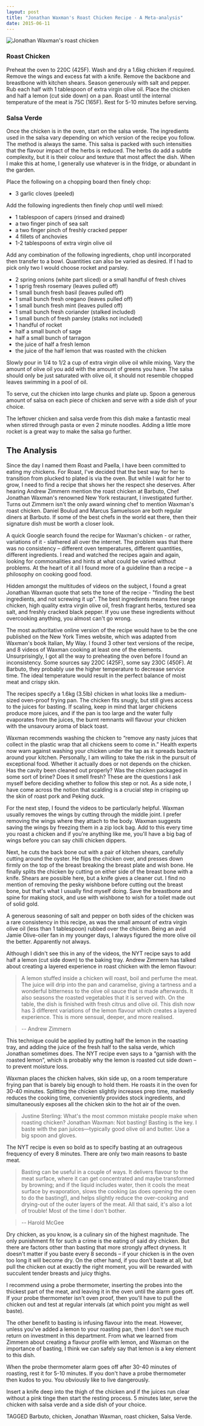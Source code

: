 ```yaml
---
layout: post
title: "Jonathan Waxman's Roast Chicken Recipe - A Meta-analysis"
date: 2015-06-11
---
```

![Jonathan Waxman's roast chicken](/images/jonathan-waxman-roast-chicken.png "Jonathan Waxman's Roast Chicken")

### Roast Chicken

Preheat the oven to 220C (425F). Wash and dry a 1.6kg chicken if required. Remove the wings and excess fat with a knife. Remove the backbone and breastbone with kitchen shears. Season generously with salt and pepper. Rub each half with 1 tablespoon of extra virgin olive oil. Place the chicken and half a lemon (cut side down) on a pan. Roast until the internal temperature of the meat is 75C (165F). Rest for 5-10 minutes before serving.

### Salsa Verde

Once the chicken is in the oven, start on the salsa verde. The ingredients used in the salsa vary depending on which version of the recipe you follow. The method is always the same. This salsa is packed with such intensities that the flavour impact of the herbs is reduced. The herbs do add a subtle complexity, but it is their colour and texture that most affect the dish. When I make this at home, I generally use whatever is in the fridge, or abundant in the garden.

Place the following on a chopping board then finely chop:

- 3 garlic cloves (peeled)

Add the following ingredients then finely chop until well mixed:

- 1 tablespoon of capers (rinsed and drained)
- a two finger pinch of sea salt
- a two finger pinch of freshly cracked pepper
- 4 fillets of anchovies
- 1-2 tablespoons of extra virgin olive oil

Add any combination of the following ingredients, chop until incorporated then transfer to a bowl. Quantities can also be varied as desired. If I had to pick only two I would choose rocket and parsley.

- 2 spring onions (white part sliced) or a small handful of fresh chives
- 1 sprig fresh rosemary (leaves pulled off)
- 1 small bunch fresh basil (leaves pulled off)
- 1 small bunch fresh oregano (leaves pulled off)
- 1 small bunch fresh mint (leaves pulled off)
- 1 small bunch fresh coriander (stalked included)
- 1 small bunch of fresh parsley (stalks not included)
- 1 handful of rocket
- half a small bunch of sage
- half a small bunch of tarragon
- the juice of half a fresh lemon
- the juice of the half lemon that was roasted with the chicken

Slowly pour in 1/4 to 1/2 a cup of extra virgin olive oil while mixing. Vary the amount of olive oil you add with the amount of greens you have. The salsa should only be just saturated with olive oil, it should not resemble chopped leaves swimming in a pool of oil.

To serve, cut the chicken into large chunks and plate up. Spoon a generous amount of salsa on each piece of chicken and serve with a side dish of your choice.

The leftover chicken and salsa verde from this dish make a fantastic meal when stirred through pasta or even 2 minute noodles. Adding a little more rocket is a great way to make the salsa go further.

## The Analysis

Since the day I named them Roast and Paella, I have been committed to eating my chickens. For Roast, I've decided that the best way for her to transition from plucked to plated is via the oven. But while I wait for her to grow, I need to find a recipe that shows her the respect she deserves. After hearing Andrew Zimmern mention the roast chicken at Barbuto, Chef Jonathan Waxman's renowned New York restaurant, I investigated further. Turns out Zimmern isn't the only award winning chef to mention Waxman's roast chicken. Daniel Boulud and Marcus Samuelsson are both regular diners at Barbuto. If some of the best chefs in the world eat there, then their signature dish must be worth a closer look.

A quick Google search found the recipe for Waxman's chicken - or rather, variations of it - slathered all over the internet. The problem was that there was no consistency – different oven temperatures, different quantities, different ingredients. I read and watched the recipes again and again, looking for commonalities and hints at what could be varied without problems. At the heart of it all I found more of a guideline than a recipe – a philosophy on cooking good food.

Hidden amongst the multitudes of videos on the subject, I found a great Jonathan Waxman quote that sets the tone of the recipe - "finding the best ingredients, and not screwing it up". The best ingredients means free range chicken, high quality extra virgin olive oil, fresh fragrant herbs, textured sea salt, and freshly cracked black pepper. If you use these ingredients without overcooking anything, you almost can't go wrong.

The most authoritative online version of the recipe would have to be the one published on the New York Times website, which was adapted from Waxman's book Italian, My Way. I found 3 other text versions of the recipe, and 8 videos of Waxman cooking at least one of the elements. Unsurprisingly, I got all the way to preheating the oven before I found an inconsistency. Some sources say 220C (425F), some say 230C (450F). At Barbuto, they probably use the higher temperature to decrease service time. The ideal temperature would result in the perfect balance of moist meat and crispy skin.

The recipes specify a 1.6kg (3.5lb) chicken in what looks like a medium-sized oven-proof frying pan. The chicken fits snugly, but still gives access to the juices for basting. If scaling, keep in mind that larger chickens produce more juices, and if the pan is too large and the water fully evaporates from the juices, the burnt remnants will flavour your chicken with the unsavoury aroma of black toast.

Waxman recommends washing the chicken to “remove any nasty juices that collect in the plastic wrap that all chickens seem to come in.” Health experts now warn against washing your chicken under the tap as it spreads bacteria around your kitchen. Personally, I am willing to take the risk in the pursuit of exceptional food. Whether it actually does or not depends on the chicken. Has the cavity been cleaned out properly? Was the chicken packaged in some sort of brine? Does it smell fresh? These are the questions I ask myself before deciding whether to follow this step or not. As a side note, I have come across the notion that scalding is a crucial step in crisping up the skin of roast pork and Peking duck.

For the next step, I found the videos to be particularly helpful. Waxman usually removes the wings by cutting through the middle joint. I prefer removing the wings where they attach to the body. Waxman suggests saving the wings by freezing them in a zip lock bag. Add to this every time you roast a chicken and if you're anything like me, you'll have a big bag of wings before you can say chilli chicken dippers.

Next, he cuts the back bone out with a pair of kitchen shears, carefully cutting around the oyster. He flips the chicken over, and presses down firmly on the top of the breast breaking the breast plate and wish bone. He finally splits the chicken by cutting on either side of the breast bone with a knife. Shears are possible here, but a knife gives a cleaner cut. I find no mention of removing the pesky wishbone before cutting out the breast bone, but that's what I usually find myself doing. Save the breastbone and spine for making stock, and use with wishbone to wish for a toilet made out of solid gold.

A generous seasoning of salt and pepper on both sides of the chicken was a rare consistency in this recipe, as was the small amount of extra virgin olive oil (less than 1 tablespoon) rubbed over the chicken. Being an avid Jamie Olive-oiler fan in my younger days, I always figured the more olive oil the better. Apparently not always.

Although I didn't see this in any of the videos, the NYT recipe says to add half a lemon (cut side down) to the baking tray. Andrew Zimmern has talked about creating a layered experience in roast chicken with the lemon flavour:

>A lemon stuffed inside a chicken will roast, boil and perfume the meat. The juice will drip into the pan and caramelise, giving a tartness and a wonderful bitterness to the olive oil sauce that is made afterwards. It also seasons the roasted vegetables that it is served with. On the table, the dish is finished with fresh citrus and olive oil. This dish now has 3 different variations of the lemon flavour which creates a layered experience. This is more sensual, deeper, and more realised.

>-- Andrew Zimmern

This technique could be applied by putting half the lemon in the roasting tray, and adding the juice of the fresh half to the salsa verde, which Jonathan sometimes does. The NYT recipe even says to a “garnish with the roasted lemon”, which is probably why the lemon is roasted cut side down – to prevent moisture loss.

Waxman places the chicken halves, skin side up, on a room temperature frying pan that is barely big enough to hold them. He roasts it in the oven for 30-40 minutes. Splitting the chicken slightly increases prep time, markedly reduces the cooking time, conveniently provides stock ingredients, and simultaneously exposes all the chicken skin to the hot air of the oven.

>Justine Sterling: What's the most common mistake people make when roasting chicken?
>Jonathan Waxman: Not basting! Basting is the key. I baste with the pan juices—typically good olive oil and butter. Use a big spoon and gloves.

The NYT recipe is even so bold as to specify basting at an outrageous frequency of every 8 minutes. There are only two main reasons to baste meat.

>Basting can be useful in a couple of ways. It delivers flavour to the meat surface, where it can get concentrated and maybe transformed by browning; and if the liquid includes water, then it cools the meat surface by evaporation, slows the cooking (as does opening the oven to do the basting!), and helps slightly reduce the over-cooking and drying-out of the outer layers of the meat. All that said, it's also a lot of trouble! Most of the time I don't bother.

>-- Harold McGee

Dry chicken, as you know, is a culinary sin of the highest magnitude. The only punishment fit for such a crime is the eating of said dry chicken. But there are factors other than basting that more strongly affect dryness. It doesn't matter if you baste every 8 seconds – if your chicken is in the oven too long it will become dry. On the other hand, if you don't baste at all, but pull the chicken out at exactly the right moment, you will be rewarded with succulent tender breasts and juicy thighs.

I recommend using a probe thermometer, inserting the probes into the thickest part of the meat, and leaving it in the oven until the alarm goes off. If your probe thermometer isn't oven proof, then you'll have to pull the chicken out and test at regular intervals (at which point you might as well baste).

The other benefit to basting is infusing flavour into the meat. However, unless you've added a lemon to your roasting pan, then I don't see much return on investment in this department. From what we learned from Zimmern about creating a flavour profile with lemon, and Waxman on the importance of basting, I think we can safely say that lemon is a key element to this dish.

When the probe thermometer alarm goes off after 30-40 minutes of roasting, rest it for 5-10 minutes. If you don't have a probe thermometer then kudos to you. You obviously like to live dangerously.

Insert a knife deep into the thigh of the chicken and if the juices run clear without a pink tinge then start the resting process. 5 minutes later, serve the chicken with salsa verde and a side dish of your choice.

TAGGED  Barbuto, chicken, Jonathan Waxman, roast chicken, Salsa Verde.
